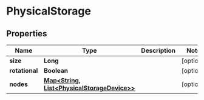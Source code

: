 # PhysicalStorage

## Properties
Name | Type | Description | Notes
------------ | ------------- | ------------- | -------------
**size** | **Long** |  |  [optional]
**rotational** | **Boolean** |  |  [optional]
**nodes** | [**Map&lt;String, List&lt;PhysicalStorageDevice&gt;&gt;**](List.md) |  |  [optional]
